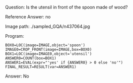 Question: Is the utensil in front of the spoon made of wood?

Reference Answer: no

Image path: ./sampled_GQA/n437064.jpg

Program:

```
BOX0=LOC(image=IMAGE,object='spoon')
IMAGE0=CROP_FRONT(image=IMAGE,box=BOX0)
BOX1=LOC(image=IMAGE0,object='utensil')
ANSWER0=COUNT(box=BOX1)
ANSWER1=EVAL(expr="'yes' if {ANSWER0} > 0 else 'no'")
FINAL_RESULT=RESULT(var=ANSWER1)
```
Answer: No

